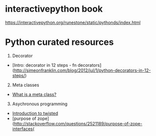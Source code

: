 # interactivepython book
https://interactivepython.org/runestone/static/pythonds/index.html

# Python curated resources
1. Decorator
  * [Intro: decorator in 12 steps - fn decorators] (http://simeonfranklin.com/blog/2012/jul/1/python-decorators-in-12-steps/)
  
2. Meta classes
  * [What is a meta class?](http://stackoverflow.com/questions/100003/what-is-a-metaclass-in-python)

3. Asychronous programming
  * [Introduction to twisted](http://krondo.com/an-introduction-to-asynchronous-programming-and-twisted/)
  * [purpose of zope](http://stackoverflow.com/questions/2521189/purpose-of-zope-interfaces(
